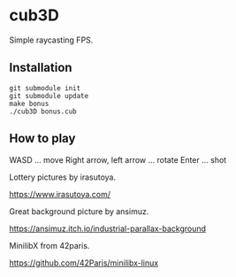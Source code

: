 # cub3D

Simple raycasting FPS.

## Installation

```shell
git submodule init
git submodule update
make bonus
./cub3D bonus.cub
```

## How to play

WASD ... move
Right arrow, left arrow ... rotate
Enter ... shot

Lottery pictures by irasutoya.

https://www.irasutoya.com/

Great background picture by ansimuz.

https://ansimuz.itch.io/industrial-parallax-background

MinilibX from 42paris.

https://github.com/42Paris/minilibx-linux
